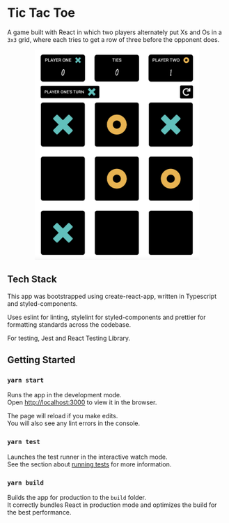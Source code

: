 # Tic Tac Toe

A game built with React in which two players alternately put Xs and Os in a `3x3` grid, where each tries to get a row of three before the opponent does.

<div align="center">
    <img  width="75%" alt="andre_ferreira_tictactoe" src="https://github.com/andreferreiradlw/tictactoe/blob/main/andre_tictactoe.png?raw=true">
</div>

## Tech Stack

This app was bootstrapped using create-react-app, written in Typescript and styled-components.

Uses eslint for linting, stylelint for styled-components and prettier for formatting standards across the codebase.

For testing, Jest and React Testing Library.

## Getting Started

### `yarn start`

Runs the app in the development mode.\
Open [http://localhost:3000](http://localhost:3000) to view it in the browser.

The page will reload if you make edits.\
You will also see any lint errors in the console.

### `yarn test`

Launches the test runner in the interactive watch mode.\
See the section about [running tests](https://facebook.github.io/create-react-app/docs/running-tests) for more information.

### `yarn build`

Builds the app for production to the `build` folder.\
It correctly bundles React in production mode and optimizes the build for the best performance.
